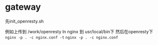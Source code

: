 # gateway


先init_openresty.sh 

例如上传到 /work/openresty
ln nginx 到 usr/local/bin下
然后在openresty下 
```nginx -p . -c nginx.conf -t```
```nginx -p . -c nginx.conf ```
